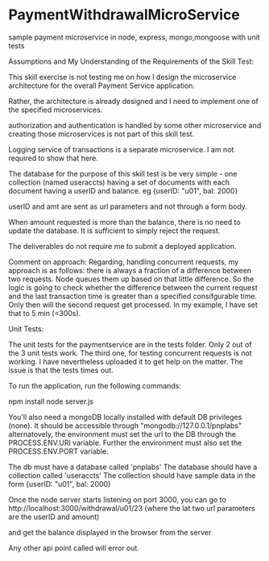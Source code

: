 # PaymentWithdrawalMicroService
sample payment microservice in node, express, mongo,mongoose with unit tests

Assumptions and My Understanding of the Requirements of the Skill Test: 

This skill exercise is not testing me on how I design the microservice architecture for the overall Payment Service application. 

Rather, the architecture is already designed and I need to implement one of the specified microservices.

authorization and authentication is handled by some other microservice and creating those microservices is not part of this skill test. 

Logging service of transactions is a separate microservice. I am not required to show that here. 

The database for the purpose of this skill test is be very simple -  one collection (named useraccts) having a set of documents with each document having a userID and balance. eg {userID: "u01", bal: 2000}

userID and amt are sent as url parameters and not through a form body. 

When amount requested is more than the balance, there is no need to update the database. It is sufficient to simply reject the request.



The deliverables do not require me to submit a deployed application. 

Comment on approach: 
Regarding, handling concurrent requests, my approach is as follows: there is always a fraction of a difference between two requests. Node queues them up based on that little difference. So the logic is going to check whether the difference between the current request and the last transaction time is greater than a specified consifgurable time. Only then will the second request get processed. In my example, I have set that to 5 min (=300s).

Unit Tests: 

The unit tests for the paymentservice are in the tests folder. Only 2 out of the 3 unit tests work. The third one, for testing concurrent requests is not working. I have nevertheless uploaded it to get help on the matter. The issue is that the tests times out. 


To run the application, run the following commands:

npm install
node server.js

You'll also need a mongoDB locally installed with default DB privileges (none). It should be accessible through "mongodb://127.0.0.1/pnplabs"
alternatovely, the environment must set the url to the DB through the PROCESS.ENV.URl variable. Further the environment must also set the PROCESS.ENV.PORT variable. 

The db must have a database called 'pnplabs'
The database should have a collection called 'useraccts'
The collection should have sample data in the form {userID: "u01", bal: 2000}

Once the node server starts listening on port 3000, you can go to 
http://localhost:3000/withdrawal/u01/23    (where the lat two url parameters are the userID and amount)

and get the balance displayed in the browser from the server

Any other api point called will error out. 

